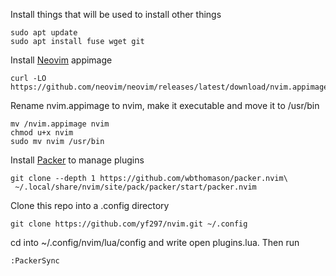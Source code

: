Install things that will be used to install other things

```
sudo apt update
sudo apt install fuse wget git
```
Install [Neovim](https://github.com/neovim/neovim/wiki/Installing-Neovim) appimage

```
curl -LO https://github.com/neovim/neovim/releases/latest/download/nvim.appimage
```
Rename nvim.appimage to nvim, make it executable and move it to /usr/bin

```
mv /nvim.appimage nvim
chmod u+x nvim
sudo mv nvim /usr/bin
```

Install [Packer](https://github.com/wbthomason/packer.nvim) to manage plugins

```
git clone --depth 1 https://github.com/wbthomason/packer.nvim\
 ~/.local/share/nvim/site/pack/packer/start/packer.nvim
 ```

Clone this repo into a .config directory 

```
git clone https://github.com/yf297/nvim.git ~/.config
```

cd into ~/.config/nvim/lua/config and write open plugins.lua. Then run
```
:PackerSync
```

